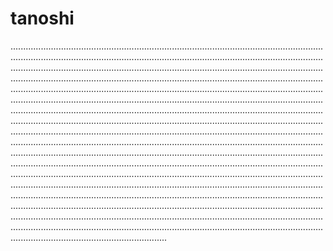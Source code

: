 # tanoshi
......................................................................................................................................................................................................................................................................................................................................................................................................................................................................................................................................................................................................................................................................................................................................................................................................................................................................................................................................................................................................................................................................................................................................................................................................................................................................................................................................................................................................................................................................................................................................................................................................................................................................................................................................................................................................................................................................................................................................................................................................................................................................................................................................................................................................................................................................................................................................................................................